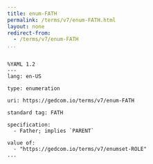 ```yaml
---
title: enum-FATH
permalink: /terms/v7/enum-FATH.html
layout: none
redirect-from:
  - /terms/v7/enum-FATH
...
```


```

%YAML 1.2
---
lang: en-US

type: enumeration

uri: https://gedcom.io/terms/v7/enum-FATH

standard tag: FATH

specification:
  - Father; implies `PARENT`

value of:
  - "https://gedcom.io/terms/v7/enumset-ROLE"
...

```
